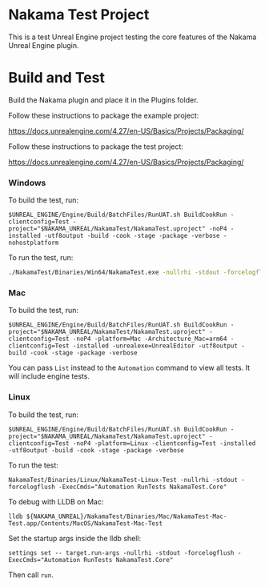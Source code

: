 # Nakama Test Project
This is a test Unreal Engine project testing the core features of the Nakama Unreal Engine plugin.

# Build and Test
Build the Nakama plugin and place it in the Plugins folder.

Follow these instructions to package the example project:

https://docs.unrealengine.com/4.27/en-US/Basics/Projects/Packaging/

Follow these instructions to package the test project:

https://docs.unrealengine.com/4.27/en-US/Basics/Projects/Packaging/

### Windows

To build the test, run:

`$UNREAL_ENGINE/Engine/Build/BatchFiles/RunUAT.sh BuildCookRun -clientconfig=Test -project="$NAKAMA_UNREAL/NakamaTest/NakamaTest.uproject" -noP4 -installed -utf8output -build -cook -stage -package -verbose -nohostplatform`

To run the test, run:

```bash
./NakamaTest/Binaries/Win64/NakamaTest.exe -nullrhi -stdout -forcelogflush -ExecCmds="Automation RunTests NakamaTest.Core" > ./NakamaTest/Saved/Logs/Log.txt 2>&1
```
### Mac

To build the test, run:

`$UNREAL_ENGINE/Engine/Build/BatchFiles/RunUAT.sh BuildCookRun -project="$NAKAMA_UNREAL/NakamaTest/NakamaTest.uproject" -clientconfig=Test -noP4 -platform=Mac -Architecture_Mac=arm64 -clientconfig=Test -installed -unrealexe=UnrealEditor -utf8output -build -cook -stage -package -verbose`


You can pass `List` instead to the `Automation` command to view all tests. It will include engine tests.

### Linux

To build the test, run:

`$UNREAL_ENGINE/Engine/Build/BatchFiles/RunUAT.sh BuildCookRun -project="$NAKAMA_UNREAL/NakamaTest/NakamaTest.uproject" -clientconfig=Test -noP4 -platform=Linux -clientconfig=Test -installed  -utf8output -build -cook -stage -package -verbose`

To run the test:

`NakamaTest/Binaries/Linux/NakamaTest-Linux-Test -nullrhi -stdout -forcelogflush -ExecCmds="Automation RunTests NakamaTest.Core"`

To debug with LLDB on Mac:

`lldb ${NAKAMA_UNREAL}/NakamaTest/Binaries/Mac/NakamaTest-Mac-Test.app/Contents/MacOS/NakamaTest-Mac-Test`

Set the startup args inside the lldb shell:

`settings set -- target.run-args -nullrhi -stdout -forcelogflush -ExecCmds="Automation RunTests NakamaTest.Core"`

Then call `run`.
